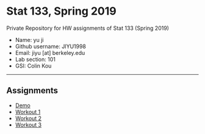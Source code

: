 # Stat 133, Spring 2019

Private Repository for HW assignments of Stat 133 (Spring 2019)

- Name: yu ji
- Github username: JIYU1998
- Email: jiyu [at] berkeley.edu
- Lab section: 101
- GSI: Colin Kou

-----

## Assignments

- [Demo](demo)
- [Workout 1](https://github.com/stat133-sp19/hw-stat133-JIYU1998/tree/master/workout01)
- [Workout 2](https://github.com/stat133-sp19/hw-stat133-JIYU1998/tree/master/workout2)
- [Workout 3](https://github.com/stat133-sp19/hw-stat133-JIYU1998/tree/master/binomial)


